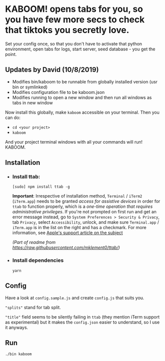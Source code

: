# KABOOM! opens tabs for you, so you have few more secs to check that tiktoks you secretly love.

Set your config once, so that you don't have to activate that python environment, open tabs for logs, start server, seed database - you get the point.

## Updates by David (10/8/2019)

+ Modifies bin/kaboom to be runnable from globally installed version (usr bin or symlinked)
+ Modifies configuration file to be kaboom.json
+ Modifies running to open a new window and then run all windows as tabs in new window

Now install this globally, make `kaboom` accessible on your terminal. Then you can do:

+ `cd <your project>`
+ `kaboom`

And your project terminal windows with all your commands will run! KABOOM.


## Installation

- ### Install ttab:
  `[sudo] npm install ttab -g`

  **Important**: Irrespective of installation method, `Terminal` / `iTerm2` (`iTerm.app`) needs to be granted _access for assistive devices_ in order for `ttab` to function properly, which is a _one-time operation that requires administrative privileges_.
  If you're not prompted on first run and get an error message instead, go to `System Preferences > Security & Privacy`, tab `Privacy`, select `Accessibility`, unlock, and make sure `Terminal.app` / `iTerm.app` is in the list on the right and has a checkmark.
  For more information, see [Apple's support article on the subject](https://support.apple.com/en-us/HT202802)

  *(Part of readme from https://raw.githubusercontent.com/mklement0/ttab/)*

- ### Install dependencies
  `yarn`

## Config
Have a look at `config.sample.js` and create `config.js` that suits you.

`"splits"` stand for tab split.

`"title"` field seems to be silently failing in `ttab` (they mention iTerm support as experimental) but it makes the `config.json` easier to understand, so I use it anyways.


## Run

`./bin kaboom`

